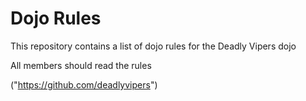 Dojo Rules
==========

This repository contains a list of dojo rules for the Deadly Vipers dojo

All members should read the rules

("https://github.com/deadlyvipers")
